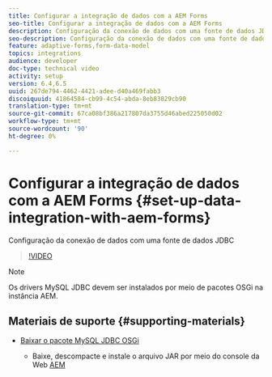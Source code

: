 ```yaml
---
title: Configurar a integração de dados com a AEM Forms
seo-title: Configurar a integração de dados com a AEM Forms
description: Configuração da conexão de dados com uma fonte de dados JDBC
seo-description: Configuração da conexão de dados com uma fonte de dados JDBC
feature: adaptive-forms,form-data-model
topics: integrations
audience: developer
doc-type: technical video
activity: setup
version: 6.4,6.5
uuid: 267de794-4462-4421-adee-d40a469fabb3
discoiquuid: 41864584-cb99-4c54-abda-8eb83829cb90
translation-type: tm+mt
source-git-commit: 67ca08bf386a217807da3755d46abed225050d02
workflow-type: tm+mt
source-wordcount: '90'
ht-degree: 0%

---
```



# Configurar a integração de dados com a AEM Forms {#set-up-data-integration-with-aem-forms}

Configuração da conexão de dados com uma fonte de dados JDBC

>[!VIDEO](https://video.tv.adobe.com/v/17724/?quality=9&learn=on)

>[!NOTE]
>
>Os drivers MySQL JDBC devem ser instalados por meio de pacotes OSGi na instância AEM.

## Materiais de suporte {#supporting-materials}

* [Baixar o pacote MySQL JDBC OSGi](https://dev.mysql.com/downloads/connector/j/)

   * Baixe, descompacte e instale o arquivo JAR por meio do console da Web [AEM](http://localhost:4502/system/console/bundles)


